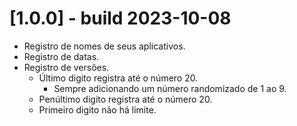 # [1.0.0] - build 2023-10-08

- Registro de nomes de seus aplicativos.
- Registro de datas.
- Registro de versões.
  - Último digito registra até o número 20.
    - Sempre adicionando um número randomizado de 1 ao 9.
  - Penúltimo digito registra até o número 20.
  - Primeiro digito não há limite.